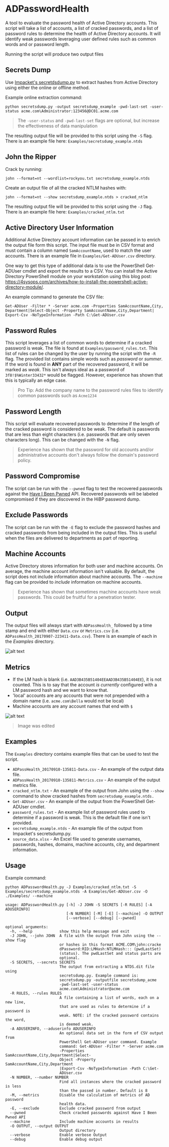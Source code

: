 # ADPasswordHealth
A tool to evaluate the password health of Active Directory accounts.
This script will take a list of accounts, a list of cracked passwords,
and a list of password rules to determine the health of Active Directory
accounts. It will identify weak passwords leveraging user defined rules
such as common words and or password length.

Running the script will produce two output files

## Secrets Dump
Use [Impacket's secretdsdump.py](https://github.com/CoreSecurity/impacket/blob/master/examples/secretsdump.py "Impacket")
to extract hashes from Active Directory using either the online or
offline method.

Example online extraction command:

`python secretsdump.py -output secretsdump_example -pwd-last-set
-user-status acme.com\Administrator:123456@DC01.acme.com`

> The `-user-status` and `-pwd-last-set` flags are optional, but
increase the effectiveness of data manipulation

The resulting output file will be provided to this script using the
`-S` flag. There is an example file here:
`Examples/secretsdump_example.ntds`

## John the Ripper

Crack by running:

`john --format=nt --wordlist=rockyou.txt secretsdump_example.ntds`

Create an output file of all the cracked NTLM hashes with:

`john --format=nt --show secretsdump_example.ntds > cracked_ntlm`

The resulting output file will be provided to this script using the `-J`
flag. There is an example file here: `Examples/cracked_ntlm.txt`

## Active Directory User Information

Additional Active Directory account information can be passed in to
enrich the output file form this script. The input file must be in CSV
format and must contain a column named `SamAccountName`, used to match
the user accounts. There is an example file in `Examples/Get-ADUser.csv`
 directory.

One way to get this type of additional data is to use the PowerShell
Get-ADUser cmdlet and export the results to a CSV. You can install the
Active Directory PowerShell module on your workstation using this blog
post: https://4sysops.com/archives/how-to-install-the-powershell-active-directory-module/.

An example command to generate the CSV file:

`Get-ADUser -Filter * -Server acme.com -Properties SamAccountName,City,
Department|Select-Object -Property SamAccountName,City,Department|
Export-Csv -NoTypeInformation -Path C:\Get-ADUser.csv`

## Password Rules

This script leverages a list of common words to determine if a cracked
password is weak. The file is found at `Examples/password_rules.txt`.
This list of rules can be changed by the user by
running the script with the `-R` flag. The provided list contains simple
words such as _password_ or _summer_. If the word is found in **ANY**
part of the recovered password, it will be marked as _weak_. This isn't
always ideal as a password of `3f8!$%Winter33432*` would be flagged.
However, experience has shown that this is typically an edge case.

> Pro Tip: Add the company name to the password rules files to identify
common passwords such as `Acme1234`

## Password Length

This script will evaluate recovered passwords to determine if the length
of the cracked password is considered to be weak. The default is
passwords that are less than eight characters (i.e. passwords that are
only seven characters long). This can be changed with the `-N` flag.

>Experience has shown that the password for old accounts and/or
administrative accounts don't always follow the domain's password
policy.

## Password Compromise

The script can be run with the `--pwned` flag to test the recovered passwords
against the [Have I Been Pwned](https://haveibeenpwned.com/API/v2) API. 
Recovered passwords will be labeled compromised if they are discovered in the HiBP 
password dump.

## Exclude Passwords

The script can be run with the `-E` flag to exclude the password hashes
and cracked passwords from being included in the output files. This is
useful when the files are delivered to departments as part of reporting.

## Machine Accounts

Active Directory stores information for both user and machine accounts.
On average, the machine account information isn't valuable. By default,
the script does not include information about machine accounts. The
`--machine` flag can be provided to _include_ information on machine
 accounts.

>Experience has shown that sometimes machine accounts have weak
passwords. This could be fruitful for a penetration tester.

## Output

The output files will always start with `ADPassHealth_` followed by a
time stamp and end with either `Data.csv` or `Metrics.csv` (i.e.
`ADPassHealth_20170907-223411-Data.csv`). There is an example of each in
 the _Examples_ directory.

![alt text](Images/ADPasswordHealth_Data.PNG "AD Password Health Data Output")

## Metrics

 * If the LM hash is blank (i.e. `AAD3B435B51404EEAAD3B435B51404EE`),
 it is not counted. This is to say that the account _is currently_
 configured with a LM password hash and we want to know that.
 * 'local' accounts are any accounts that were not prepended with a
 domain name (i.e. `acme.com\Bella` would not be local)
 * Machine accounts are any account names that end with `$`

![alt text](Images/ADPasswordHealth_Metrics.PNG "AD Password Heath Metrics Output")

>Image was edited

## Examples

The `Examples` directory contains example files that can be used to test
the script.

* `ADPassHealth_20170910-135811-Data.csv` - An example of the output
data file.
* `ADPassHealth_20170910-135811-Metrics.csv` - An example of the output
metrics file.
* `cracked_ntlm.txt` - An example of the output from John using the
`--show` command to show cracked hashes from `secretsdump_example.ntds.`
* `Get-ADUser.csv` - An example of the output from the PowerShell
Get-ADUser cmdlet.
* `password_rules.txt` - An example list of password rules used to
determine if a password is weak. This is the default file if one isn't
provided.
* `secretsdump_example.ntds` - An example file of the output from
Impacket's secretsdump.py.
* `source_data.xlsx` - An Excel file used to generate usernames,
passwords, hashes, domains, machine accounts, city, and department
information.

## Usage

Example command:

`python ADPasswordHealth.py -J Examples/cracked_ntlm.txt
-S Examples/secretsdump_example.ntds
-A Examples/Get-ADUser.csv
-O ./Examples/
 --machine`

```
usage: ADPasswordHealth.py [-h] -J JOHN -S SECRETS [-R RULES] [-A ADUSERINFO]
                           [-N NUMBER] [-M] [-E] [--machine] -O OUTPUT
                           [--verbose] [--debug] [--pwned]

optional arguments:
  -h, --help            show this help message and exit
  -J JOHN, --john JOHN  A file with the output from John using the --show flag
                        or hashes in this format ACME.COM\john:cracke
                        dPassword:RID:LMHash:NTLMHash::: (pwdLastSet)
                        (status). The pwdLastSet and status parts are
                        optional.
  -S SECRETS, --secrets SECRETS
                        The output from extracting a NTDS.dit file using
                        secretsdump.py. Example command is:
                        secretsdump.py -outputfile secretsdump_acme
                        -pwd-last-set -user-status
                        acme.com\Administrator@acme.com
  -R RULES, --rules RULES
                        A file containing a list of words, each on a new line,
                        that are used as rules to determine if a password is
                        weak. NOTE: if the cracked password contains the word,
                        is deemed weak.
  -A ADUSERINFO, --aduserinfo ADUSERINFO
                        An optional data set in the form of CSV output from
                        PowerShell Get-ADUser user command. Example
                        command: Get-ADUser -Filter * -Server acme.com
                        -Properties SamAccountName,City,Department|Select-
                        Object -Property SamAccountName,City,Department
                        |Export-Csv -NoTypeInformation -Path C:\Get-
                        ADUser.csv
  -N NUMBER, --number NUMBER
                        Find all instances where the cracked password is less
                        than the passed in number. Default is 8
  -M, --metrics         Disable the calculation of metrics of AD password
                        health data.
  -E, --exclude         Exclude cracked password from output
  --pwned               Check cracked passwords against Have I Been Pwned API
  --machine             Include machine accounts in results
  -O OUTPUT, --output OUTPUT
                        Output directory
  --verbose             Enable verbose Output
  --debug               Enable debug output
```